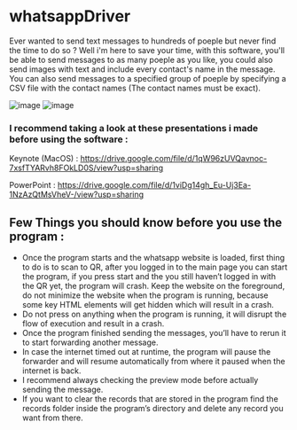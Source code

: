 # whatsappDriver



Ever wanted to send text messages to hundreds of poeple but never find the time to do so ? Well i'm here to save your time, with this software, you'll be able to send messages to as many poeple as you like, you could also send images with text and include every contact's name in the message. You can also send messages to a specified group of poeple by specifying a CSV file with the contact names (The contact names must be exact).

![image](https://user-images.githubusercontent.com/33400226/88164293-3ba06100-cc14-11ea-8cf0-f8adbc26c4e0.png)
![image](https://user-images.githubusercontent.com/33400226/88164314-40fdab80-cc14-11ea-8359-fd12450fc429.png)


### I recommend taking a look at these presentations i made before using the software : 

Keynote (MacOS) : https://drive.google.com/file/d/1qW96zUVQavnoc-7xsfTYARvh8FOkLD0S/view?usp=sharing

PowerPoint : https://drive.google.com/file/d/1viDg14gh_Eu-Uj3Ea-1NzAzQtMsVheV-/view?usp=sharing

## Few Things you should know before you use the program :

- Once the program starts and the whatsapp website is loaded, first thing to do is to scan to QR, after you logged in to the main page you can start the program, if you press start and the you still haven’t logged in with the QR yet, the program will crash.
Keep the website on the foreground, do not minimize the website when the program is running, because some key HTML elements will get hidden which will result in a crash.
- Do not press on anything when the program is running, it will disrupt the flow of execution and result in a crash.
- Once the program finished sending the messages, you’ll have to rerun it to start forwarding another message.
- In case the internet timed out at runtime, the program will pause the forwarder and will resume automatically from where it paused when the internet is back.
- I recommend always checking the preview mode before actually sending the message.
- If you want to clear the records that are stored in the program find the records folder inside the program’s directory and delete any record you want from there.
